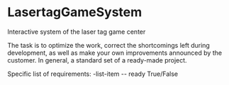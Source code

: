 # LasertagGameSystem
Interactive system of the laser tag game center

The task is to optimize the work, correct the shortcomings left during development, as well as make your own improvements announced by the customer. In general, a standard set of a ready-made project.

Specific list of requirements:
-list-item -- ready True/False
